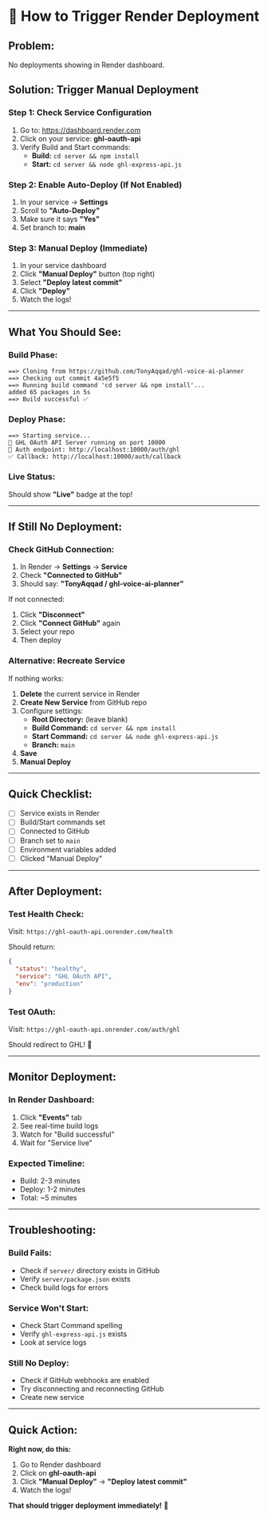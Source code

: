 # 🚀 **How to Trigger Render Deployment**

## **Problem:**
No deployments showing in Render dashboard.

## **Solution: Trigger Manual Deployment**

### **Step 1: Check Service Configuration**

1. Go to: https://dashboard.render.com
2. Click on your service: **ghl-oauth-api**
3. Verify Build and Start commands:
   - **Build:** `cd server && npm install`
   - **Start:** `cd server && node ghl-express-api.js`

### **Step 2: Enable Auto-Deploy (If Not Enabled)**

1. In your service → **Settings**
2. Scroll to **"Auto-Deploy"**
3. Make sure it says **"Yes"**
4. Set branch to: **main**

### **Step 3: Manual Deploy (Immediate)**

1. In your service dashboard
2. Click **"Manual Deploy"** button (top right)
3. Select **"Deploy latest commit"**
4. Click **"Deploy"**
5. Watch the logs!

---

## **What You Should See:**

### **Build Phase:**
```
==> Cloning from https://github.com/TonyAqqad/ghl-voice-ai-planner
==> Checking out commit 4a5e5f5
==> Running build command 'cd server && npm install'...
added 65 packages in 5s
==> Build successful ✅
```

### **Deploy Phase:**
```
==> Starting service...
🚀 GHL OAuth API Server running on port 10000
📡 Auth endpoint: http://localhost:10000/auth/ghl
✅ Callback: http://localhost:10000/auth/callback
```

### **Live Status:**
Should show **"Live"** badge at the top!

---

## **If Still No Deployment:**

### **Check GitHub Connection:**

1. In Render → **Settings** → **Service**
2. Check **"Connected to GitHub"**
3. Should say: **"TonyAqqad / ghl-voice-ai-planner"**

If not connected:
1. Click **"Disconnect"**
2. Click **"Connect GitHub"** again
3. Select your repo
4. Then deploy

### **Alternative: Recreate Service**

If nothing works:

1. **Delete** the current service in Render
2. **Create New Service** from GitHub repo
3. Configure settings:
   - **Root Directory:** (leave blank)
   - **Build Command:** `cd server && npm install`
   - **Start Command:** `cd server && node ghl-express-api.js`
   - **Branch:** `main`
4. **Save**
5. **Manual Deploy**

---

## **Quick Checklist:**

- [ ] Service exists in Render
- [ ] Build/Start commands set
- [ ] Connected to GitHub
- [ ] Branch set to `main`
- [ ] Environment variables added
- [ ] Clicked "Manual Deploy"

---

## **After Deployment:**

### **Test Health Check:**
Visit: `https://ghl-oauth-api.onrender.com/health`

Should return:
```json
{
  "status": "healthy",
  "service": "GHL OAuth API",
  "env": "production"
}
```

### **Test OAuth:**
Visit: `https://ghl-oauth-api.onrender.com/auth/ghl`

Should redirect to GHL! 🎉

---

## **Monitor Deployment:**

### **In Render Dashboard:**
1. Click **"Events"** tab
2. See real-time build logs
3. Watch for "Build successful"
4. Wait for "Service live"

### **Expected Timeline:**
- Build: 2-3 minutes
- Deploy: 1-2 minutes
- Total: ~5 minutes

---

## **Troubleshooting:**

### **Build Fails:**
- Check if `server/` directory exists in GitHub
- Verify `server/package.json` exists
- Check build logs for errors

### **Service Won't Start:**
- Check Start Command spelling
- Verify `ghl-express-api.js` exists
- Look at service logs

### **Still No Deploy:**
- Check if GitHub webhooks are enabled
- Try disconnecting and reconnecting GitHub
- Create new service

---

## **Quick Action:**

**Right now, do this:**

1. Go to Render dashboard
2. Click on **ghl-oauth-api**
3. Click **"Manual Deploy"** → **"Deploy latest commit"**
4. Watch the logs!

**That should trigger deployment immediately!** 🚀

